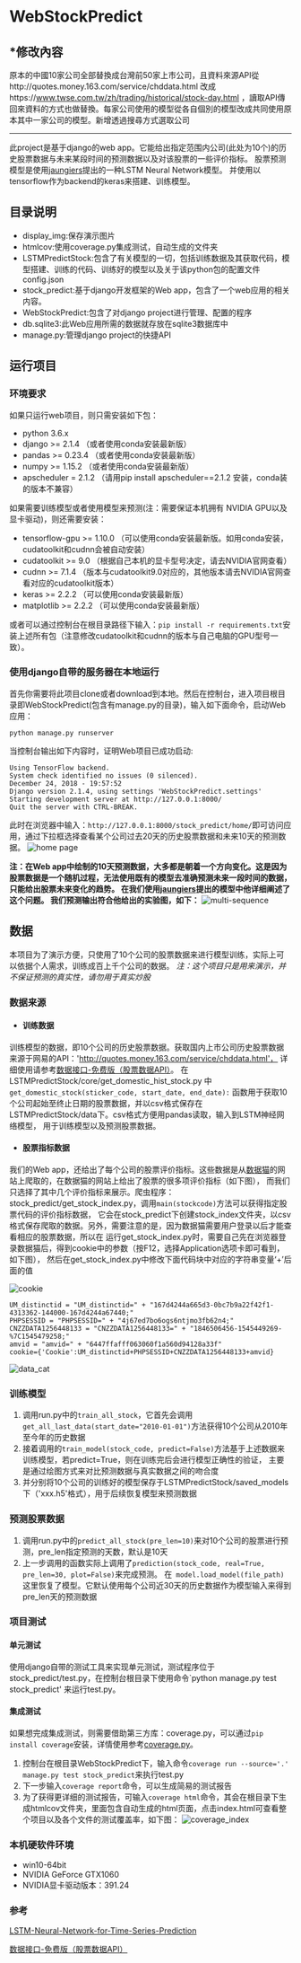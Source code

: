 # WebStockPredict
## *修改內容
原本的中國10家公司全部替換成台灣前50家上市公司，且資料來源API從http://quotes.money.163.com/service/chddata.html 改成https://www.twse.com.tw/zh/trading/historical/stock-day.html ，讀取API傳回來資料的方式也做替換。每家公司使用的模型從各自個別的模型改成共同使用原本其中一家公司的模型。新增透過搜尋方式選取公司

---
此project是基于django的web app。它能给出指定范围内公司(此处为10个)的历史股票数据与未来某段时间的预测数据以及对该股票的一些评价指标。
股票预测模型是使用[jaungiers](https://github.com/jaungiers/LSTM-Neural-Network-for-Time-Series-Prediction)提出的一种LSTM Neural Network模型。
并使用以tensorflow作为backend的keras来搭建、训练模型。

## 目录说明
+ display_img:保存演示图片
+ htmlcov:使用coverage.py集成测试，自动生成的文件夹
+ LSTMPredictStock:包含了有关模型的一切，包括训练数据及其获取代码，模型搭建、训练的代码、训练好的模型以及关于该python包的配置文件config.json
+ stock_predict:基于django开发框架的Web app，包含了一个web应用的相关内容。
+ WebStockPredict:包含了对django project进行管理、配置的程序
+ db.sqlite3:此Web应用所需的数据就存放在sqlite3数据库中
+ manage.py:管理django project的快捷API

## 运行项目
### 环境要求
如果只运行web项目，则只需安装如下包：
+ python 3.6.x
+ django >= 2.1.4 （或者使用conda安装最新版）
+ pandas >= 0.23.4 （或者使用conda安装最新版）
+ numpy >= 1.15.2 （或者使用conda安装最新版）
+ apscheduler = 2.1.2 （请用pip install apscheduler==2.1.2 安装，conda装的版本不兼容）

如果需要训练模型或者使用模型来预测(注：需要保证本机拥有 NVIDIA GPU以及显卡驱动)，则还需要安装：
+ tensorflow-gpu >= 1.10.0 （可以使用conda安装最新版。如用conda安装，cudatoolkit和cudnn会被自动安装）
+ cudatoolkit >= 9.0 （根据自己本机的显卡型号决定，请去NVIDIA官网查看）
+ cudnn >= 7.1.4 （版本与cudatoolkit9.0对应的，其他版本请去NVIDIA官网查看对应的cudatoolkit版本）
+ keras >= 2.2.2 （可以使用conda安装最新版）
+ matplotlib >=  2.2.2  （可以使用conda安装最新版）

或者可以通过控制台在根目录路径下输入：`pip install -r requirements.txt`安装上述所有包（注意修改cudatoolkit和cudnn的版本与自己电脑的GPU型号一致）。
### 使用django自带的服务器在本地运行
首先你需要将此项目clone或者download到本地。然后在控制台，进入项目根目录即WebStockPredict(包含有manage.py的目录)，输入如下面命令，启动Web应用：

`python manage.py runserver`

当控制台输出如下内容时，证明Web项目已成功启动:
```
Using TensorFlow backend.
System check identified no issues (0 silenced).
December 24, 2018 - 19:57:52
Django version 2.1.4, using settings 'WebStockPredict.settings'
Starting development server at http://127.0.0.1:8000/
Quit the server with CTRL-BREAK.
```
此时在浏览器中输入：`http://127.0.0.1:8000/stock_predict/home/`即可访问应用，通过下拉框选择查看某个公司过去20天的历史股票数据和未来10天的预测数据。
![home page](/display_img/home.png "股票预测系统首页")

**注：在Web app中绘制的10天预测数据，大多都是朝着一个方向变化。这是因为股票数据是一个随机过程，无法使用既有的模型去准确预测未来一段时间的数据，只能给出股票未来变化的趋势。
在我们使用[jaungiers](https://www.altumintelligence.com/articles/a/Time-Series-Prediction-Using-LSTM-Deep-Neural-Networks)提出的模型中他详细阐述了这个问题。
我们预测输出符合他给出的实验图，如下：**
![multi-sequence](/display_img/multi-sequence.png "多段预测输出")

## 数据
本项目为了演示方便，只使用了10个公司的股票数据来进行模型训练，实际上可以依据个人需求，训练成百上千个公司的数据。
*注：这个项目只是用来演示，并不保证预测的真实性，请勿用于真实炒股*

### 数据来源
+ #### 训练数据
训练模型的数据，即10个公司的历史股票数据。获取国内上市公司历史股票数据来源于网易的API：'http://quotes.money.163.com/service/chddata.html'，
详细使用请参考[数据接口-免费版（股票数据API）](https://blog.csdn.net/llingmiao/article/details/79941066)。
在LSTMPredictStock/core/get_domestic_hist_stock.py 中`get_domestic_stock(sticker_code, start_date, end_date):`
函数用于获取10个公司起始至终止日期的股票数据，并以csv格式保存在 LSTMPredictStock/data下。csv格式方便用pandas读取，输入到LSTM神经网络模型，
用于训练模型以及预测股票数据。
+ #### 股票指标数据
我们的Web app，还给出了每个公司的股票评价指标。这些数据是从[数据猫](http://www.gpdatacat.com/)的网站上爬取的，在数据猫的网站上给出了股票的很多项评价指标（如下图），
而我们只选择了其中几个评价指标来展示。爬虫程序：stock_predict/get_stock_index.py，调用`main(stockcode)`方法可以获得指定股票代码的评价指标数据，
它会在stock_predict下创建stock_index文件夹，以csv格式保存爬取的数据。另外，需要注意的是，因为数据猫需要用户登录以后才能查看相应的股票数据，所以在
运行get_stock_index.py时，需要自己先在浏览器登录数据猫后，得到cookie中的参数（按F12，选择Application选项卡即可看到，如下图），
然后在get_stock_index.py中修改下面代码块中对应的字符串变量‘+’后面的值

![cookie](/display_img/cookie.png "获取cookie参数")
```
UM_distinctid = "UM_distinctid=" + "167d4244a665d3-0bc7b9a22f42f1-4313362-144000-167d4244a67440;"
PHPSESSID = "PHPSESSID=" + "4j67ed7bo6ogs6ntjmo3fb62n4;"
CNZZDATA1256448133 = "CNZZDATA1256448133=" + "1846506456-1545449269-%7C1545479258;"
amvid = "amvid=" + "6447ffafff063060f1a560d94128a33f"
cookie={'Cookie':UM_distinctid+PHPSESSID+CNZZDATA1256448133+amvid}
```
![data_cat](/display_img/data_cat.png "股票评价指标")

### 训练模型
1. 调用run.py中的`train_all_stock`，它首先会调用`get_all_last_data(start_date="2010-01-01")`方法获得10个公司从2010年至今年的历史数据
2. 接着调用的`train_model(stock_code, predict=False)`方法基于上述数据来训练模型，若predict=True，则在训练完后会进行模型正确性的验证，
主要是通过绘图方式来对比预测数据与真实数据之间的吻合度
3. 并分别将10个公司的训练好的模型保存于LSTMPredictStock/saved_models下（'xxx.h5'格式），用于后续恢复模型来预测数据

### 预测股票数据
1. 调用run.py中的`predict_all_stock(pre_len=10)`来对10个公司的股票进行预测，pre_len指定预测的天数，默认是10天
2. 上一步调用的函数实际上调用了`prediction(stock_code, real=True, pre_len=30, plot=False)`来完成预测。
在` model.load_model(file_path)`这里恢复了模型。它默认使用每个公司近30天的历史数据作为模型输入来得到pre_len天的预测数据


### 项目测试
#### 单元测试
使用django自带的测试工具来实现单元测试，测试程序位于stock_predict/test.py，在控制台根目录下使用命令`python manage.py test stock_predict'
来运行test.py。
#### 集成测试
如果想完成集成测试，则需要借助第三方库：coverage.py，可以通过`pip install coverage`安装，详情使用参考[coverage.py](https://pypi.org/project/coverage/)。
1. 控制台在根目录WebStockPredict下，输入命令`coverage run --source='.' manage.py test stock_predict`来执行test.py
2. 下一步输入`coverage report`命令，可以生成简易的测试报告
3. 为了获得更详细的测试报告，可输入`coverage html`命令，其会在根目录下生成htmlcov文件夹，里面包含自动生成的html页面，点击index.html可查看整个项目以及各个文件的测试覆盖率，如下图：
![coverage_index](/display_img/coverage_index.png "集成测试")


### 本机硬软件环境
+ win10-64bit
+ NVIDIA GeForce GTX1060
+ NVIDIA显卡驱动版本：391.24

### 参考
[LSTM-Neural-Network-for-Time-Series-Prediction](https://github.com/jaungiers/LSTM-Neural-Network-for-Time-Series-Prediction)

[数据接口-免费版（股票数据API）](https://blog.csdn.net/llingmiao/article/details/79941066)
